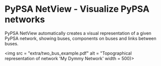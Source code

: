 # PyPSA NetView - Visualize PyPSA networks
PyPSA NetView automatically creates a visual representation of a given PyPSA network, showing buses, components on buses and links between buses. 

<img src = "extra/two_bus_example.pdf" alt = "Topographical representation of network 'My Dymmy Network' width = 500)>
